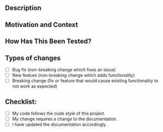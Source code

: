 <!--- Provide a general summary of your changes in the Title above -->

<!--- Please make sure to create an issue for your task before creating -->
<!--- a pull pequest. (Ideally, you should create the issue before you -->
<!--- begin work, but better late than never.) This is how we keep track -->
<!--- of the discussion around planned and in-development features and also -->
<!--- how we can later find the code from the discussion and vice versa. -->

<!--- Please complete the following sections with a level of detail -->
<!--- determined at your discretion. In general, the amount of description -->
<!--- should be roughly proportional to the size and significance of the changes. -->

## Description
<!--- Describe your changes in detail. Focus on the high-level "how" rather than -->
<!--- the nitty-gritty "what"; i.e. avoid repeating the diff in prose. -->

## Motivation and Context
<!--- Why is this change required? What problem does it solve? -->
<!--- If it fixes an open issue, please mention the issue here; -->
<!--- e.g. "Closes #4." This also tells GitHub to automatically -->
<!--- close the issue when the PR is merged. -->

## How Has This Been Tested?
<!--- Please describe in detail how you tested your changes. -->
<!--- Did you right unit tests or feature tests for your change? -->
<!--- What percentage of your changes are covered by your tests? -->
<!--- Are all other previously written tests still passing? -->

## Types of changes
<!--- What types of changes does your code introduce? Put an `x` in all the boxes that apply: -->
- [ ] Bug fix (non-breaking change which fixes an issue)
- [ ] New feature (non-breaking change which adds functionality)
- [ ] Breaking change (fix or feature that would cause existing functionality to not work as expected)
<!--- NOTE: Since a breaking change requires an API version bump we try to avoid these whenever possible. -->
<!--- Please explain here why the breaking change is required. -->

## Checklist:
<!--- Go over all the following points, and put an `x` in all the boxes that apply. -->
<!--- If you're unsure about any of these, don't hesitate to ask. -->
- [ ] My code follows the code style of this project.
- [ ] My change requires a change to the documentation.
- [ ] I have updated the documentation accordingly.
